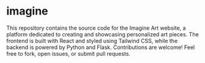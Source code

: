 # imagine
This repository contains the source code for the Imagine Art website, a platform dedicated to creating and showcasing personalized art pieces. The frontend is built with React and styled using Tailwind CSS, while the backend is powered by Python and Flask. Contributions are welcome! Feel free to fork, open issues, or submit pull requests.
